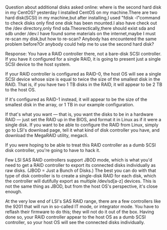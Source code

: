 Question about additional disks asked online: 
where is the second hard disk in my CentOS?
yesterday I installed CentOS on my machine.There are two hard disk(SCSI) in my machine,but after installing,I used "fdisk -l"command to check disks only find one disk has been mounted.I also have check out the /dev directory,only find sda.Theorectically,there should exist sda and sdb under /dev.I have found some materials on the internet,maybe I must re-scan my disk,but how to re-scan? Anybody has encountered the same problem before?Or anybody could help me to use the second hard disk?


Response:
You have a RAID controller there, not a bare-disk SCSI controller. If you have it configured for a single RAID, it is going to present just a single SCSI device to the host system.

If your RAID controller is configured as RAID-0, the host OS will see a single SCSI device whose size is equal to twice the size of the smallest disk in the RAID. That is, if you have two 1 TB disks in the RAID, it will appear to be 2 TB to the host OS.

If it's configured as RAID-1 instead, it will appear to be the size of the smallest disk in the array, or 1 TB in our example configuration.

If that's what you want — that is, you want the disks to be in a hardware RAID — just set the RAID up in the BIOS, and format it in Linux as if it were a single disk. If you want to be able to configure the RAID from Linux, simply go to LSI's download page, tell it what kind of disk controller you have, and download the MegaRAID utility, megacli.

If you were hoping to be able to treat this RAID controller as a dumb SCSI disk controller, you're going to have to hack it.

Few LSI SAS RAID controllers support JBOD mode, which is what you'd need to get a RAID controller to export its connected disks individually as raw disks. (JBOD = Just a Bunch of Disks.) The best you can do with that type of disk controller is to create a single-disk RAID for each disk, which the controller will dutifully export as multiple /dev/sd[a-z] devices. This is not the same thing as JBOD, but from the host OS's perspective, it's close enough.

At the very low end of LSI's SAS RAID range, there are a few controllers like the 9201 that will run in so-called IT mode, or integrator mode. You have to reflash their firmware to do this; they will not do it out of the box. Having done so, your RAID controller appear to the host OS as a dumb SCSI controller, so your host OS will see the connected disks individually.
